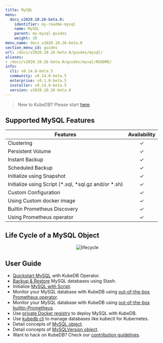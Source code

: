 ```yaml
---
title: MySQL
menu:
  docs_v2020.10.26-beta.0:
    identifier: my-readme-mysql
    name: MySQL
    parent: my-mysql-guides
    weight: 10
menu_name: docs_v2020.10.26-beta.0
section_menu_id: guides
url: /docs/v2020.10.26-beta.0/guides/mysql/
aliases:
- /docs/v2020.10.26-beta.0/guides/mysql/README/
info:
  cli: v0.14.0-beta.5
  community: v0.14.0-beta.5
  enterprise: v0.1.0-beta.5
  installer: v0.14.0-beta.5
  version: v2020.10.26-beta.0
---
```


> New to KubeDB? Please start [here](/docs/v2020.10.26-beta.0/README).

## Supported MySQL Features

| Features                                                | Availability |
| ------------------------------------------------------- | :----------: |
| Clustering                                              |   &#10003;   |
| Persistent Volume                                       |   &#10003;   |
| Instant Backup                                          |   &#10003;   |
| Scheduled Backup                                        |   &#10003;   |
| Initialize using Snapshot                               |   &#10003;   |
| Initialize using Script (\*.sql, \*sql.gz and/or \*.sh) |   &#10003;   |
| Custom Configuration                                    |   &#10003;   |
| Using Custom docker image                               |   &#10003;   |
| Builtin Prometheus Discovery                            |   &#10003;   |
| Using Prometheus operator                               |   &#10003;   |

## Life Cycle of a MySQL Object

<p align="center">
  <img alt="lifecycle"  src="/docs/v2020.10.26-beta.0/images/mysql/mysql-lifecycle.png" >
</p>

## User Guide

- [Quickstart MySQL](/docs/v2020.10.26-beta.0/guides/mysql/quickstart/quickstart) with KubeDB Operator.
- [Backup & Restore](/docs/v2020.10.26-beta.0/guides/mysql/backup/stash) MySQL databases using Stash.
- Initialize [MySQL with Script](/docs/v2020.10.26-beta.0/guides/mysql/initialization/using-script).
- Monitor your MySQL database with KubeDB using [out-of-the-box Prometheus operator](/docs/v2020.10.26-beta.0/guides/mysql/monitoring/using-prometheus-operator).
- Monitor your MySQL database with KubeDB using [out-of-the-box builtin-Prometheus](/docs/v2020.10.26-beta.0/guides/mysql/monitoring/using-builtin-prometheus).
- Use [private Docker registry](/docs/v2020.10.26-beta.0/guides/mysql/private-registry/using-private-registry) to deploy MySQL with KubeDB.
- Use [kubedb cli](/docs/v2020.10.26-beta.0/guides/mysql/cli/cli) to manage databases like kubectl for Kubernetes.
- Detail concepts of [MySQL object](/docs/v2020.10.26-beta.0/guides/mysql/concepts/mysql).
- Detail concepts of [MySQLVersion object](/docs/v2020.10.26-beta.0/guides/mysql/concepts/catalog).
- Want to hack on KubeDB? Check our [contribution guidelines](/docs/v2020.10.26-beta.0/CONTRIBUTING).
